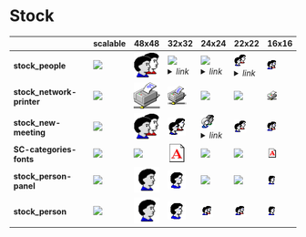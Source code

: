 # Stock

| |**scalable**|**48x48**|**32x32**|**24x24**|**22x22**|**16x16**|
|-|-|-|-|-|-|-|
|**stock_people**|![](scalable/stock_people.png)|![](48/stock_people.png)|![](32/../../apps/32/config-users.png)<details><summary>*link*</summary>*../../apps/32/config-users.png*</details>|![](24/../../apps/24/config-users.png)<details><summary>*link*</summary>*../../apps/24/config-users.png*</details>|![](22/../../apps/22/config-users.png)<details><summary>*link*</summary>*../../apps/22/config-users.png*</details>|![](16/stock_people.png)|
|**stock_network-printer**|![](scalable/stock_network-printer.png)|![](48/stock_network-printer.png)|![](32/stock_network-printer.png)|![](24/stock_network-printer.png)|![](22/stock_network-printer.png)|![](16/stock_network-printer.png)|
|**stock_new-meeting**|![](scalable/stock_new-meeting.png)|![](48/stock_new-meeting.png)|![](32/stock_new-meeting.png)|![](24/../../apps/24/system-users.png)<details><summary>*link*</summary>*../../apps/24/system-users.png*</details>|![](22/stock_new-meeting.png)|![](16/stock_new-meeting.png)|
|**SC-categories-fonts**|![](scalable/SC-categories-fonts.png)|![](48/SC-categories-fonts.png)|![](32/SC-categories-fonts.png)|![](24/SC-categories-fonts.png)|![](22/SC-categories-fonts.png)|![](16/SC-categories-fonts.png)|
|**stock_person-panel**|![](scalable/stock_person-panel.png)|![](48/stock_person-panel.png)|![](32/stock_person-panel.png)|![](24/stock_person-panel.png)|![](22/stock_person-panel.png)|![](16/stock_person-panel.png)|
|**stock_person**|![](scalable/stock_person.png)|![](48/stock_person.png)|![](32/stock_person.png)|![](24/stock_person.png)|![](22/stock_person.png)|![](16/stock_person.png)|
